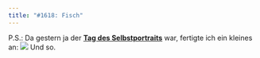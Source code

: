 ```yaml
---
title: "#1618: Fisch"
---
```


P.S.:
Da gestern ja der <a href="http://www.fonflatter.de/kalender"><strong>Tag des Selbstportraits</strong></a> war, fertigte ich ein kleines an:
<img src="http://www.fonflatter.de/bilder/selbstportrait_s.png">
Und so.

